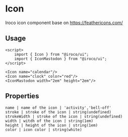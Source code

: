 # Icon

Iroco icon component base on https://feathericons.com/

## Usage

```example
<script>
    import { Icon } from "@iroco/ui";
    import { IconMastodon } from "@iroco/ui";
</script>

<Icon name="calendar"/>
<Icon name="clock" color="red"/>
<IconMastodon width="2em" height="2em"/>
```

## Properties

```properties
name | name of the icon | 'activity','bell-off'
stroke | stroke of the icon | string(undefined)
strokeWidth | stroke of the icon | string(undefined)
width | witdh of the icon | string(1em)
height | height of the icon | string(1em)
color | icon color | string(white)
```